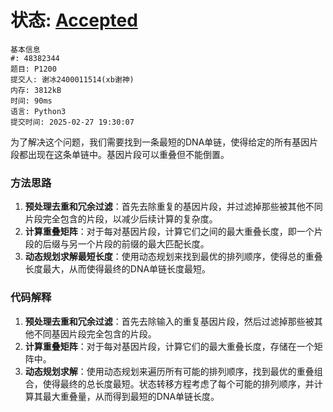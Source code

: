 # 状态: [Accepted](http://dsbpython.openjudge.cn/dspythonbook/solution/48382344/)

```
基本信息
#: 48382344
题目: P1200
提交人: 谢冰2400011514(xb谢神)
内存: 3812kB
时间: 90ms
语言: Python3
提交时间: 2025-02-27 19:30:07
```

为了解决这个问题，我们需要找到一条最短的DNA单链，使得给定的所有基因片段都出现在这条单链中。基因片段可以重叠但不能倒置。

### 方法思路
1. **预处理去重和冗余过滤**：首先去除重复的基因片段，并过滤掉那些被其他不同片段完全包含的片段，以减少后续计算的复杂度。
2. **计算重叠矩阵**：对于每对基因片段，计算它们之间的最大重叠长度，即一个片段的后缀与另一个片段的前缀的最大匹配长度。
3. **动态规划求解最短长度**：使用动态规划来找到最优的排列顺序，使得总的重叠长度最大，从而使得最终的DNA单链长度最短。

### 代码解释
1. **预处理去重和冗余过滤**：首先去除输入的重复基因片段，然后过滤掉那些被其他不同基因片段完全包含的片段。
2. **计算重叠矩阵**：对于每对基因片段，计算它们的最大重叠长度，存储在一个矩阵中。
3. **动态规划求解**：使用动态规划来遍历所有可能的排列顺序，找到最优的重叠组合，使得最终的总长度最短。状态转移方程考虑了每个可能的排列顺序，并计算其最大重叠量，从而得到最短的DNA单链长度。